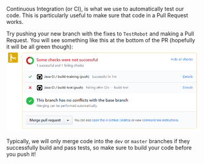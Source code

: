Continuous Integration (or CI), is what we use to automatically test our code. This is particularly useful to make sure that code in a Pull Request works. 

Try pushing your new branch with the fixes to `TestRobot` and making a Pull Request. You will see something like this at the bottom of the PR (hopefully it will be all green though):
![pull request](../images/pull-request.png)

Typically, we will only merge code into the `dev` or `master` branches if they successfully build and pass tests, so make sure to build your code before you push it!